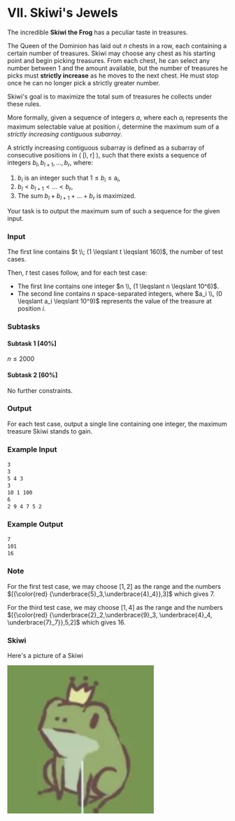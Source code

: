 # VII. Skiwi's Jewels

The incredible **Skiwi the Frog** has a peculiar taste in treasures.

The Queen of the Dominion has laid out $n$ chests in a row, each containing a certain number of treasures. Skiwi may choose any chest as his starting point and begin picking treasures. From each chest, he can select any number between 1 and the amount available, but the number of treasures he picks must **strictly increase** as he moves to the next chest. He must stop once he can no longer pick a strictly greater number. 

Skiwi's goal is to maximize the total sum of treasures he collects under these rules.
 
More formally, given a sequence of integers $a$, where each $a_i$ represents the maximum selectable value at position $i$, determine the maximum sum of a *strictly increasing contiguous subarray*. 

A strictly increasing contiguous subarray is defined as a subarray of consecutive positions in \( [l, r] \), such that there exists a sequence of integers $b_l, b_{l+1}, \dots, b_r$, where: 

1. $b_i$ is an integer such that $1 \leqslant b_i \leqslant \text{a}_i$,
2. $b_l < b_{l+1} < \dots < b_r$,
3. The sum $b_l + b_{l+1} + \dots + b_r$ is maximized.

Your task is to output the maximum sum of such a sequence for the given input.

### Input
The first line contains $t \\; (1 \leqslant t \leqslant 160)$, the number of test cases.

Then, $t$ test cases follow, and for each test case:

- The first line contains one integer $n \\, (1 \leqslant n \leqslant 10^6)$.
- The second line contains $n$ space-separated integers, where $a_i \\, (0 \leqslant a_i \leqslant 10^9)$ represents the value of the treasure at position $i$.

### Subtasks

#### Subtask 1 [40%]
$n \leqslant 2000$

#### Subtask 2 [60%]
No further constraints.

### Output
For each test case, output a single line containing one integer, the maximum treasure Skiwi stands to gain.

### Example Input
```
3
3
5 4 3
3
10 1 100
6
2 9 4 7 5 2
```

### Example Output
```
7
101
16
```

### Note
For the first test case, we may choose $[1,2]$ as the range and the numbers
$[{\color{red} {\underbrace{5}_3,\underbrace{4}_4}},3]$ which gives $7$.

For the third test case, we may choose $[1,4]$ as the range and the numbers
$[{\color{red} {\underbrace{2}_2,\underbrace{9}_3, \underbrace{4}_4, \underbrace{7}_7}},5,2]$ which gives $16$.

### Skiwi
Here's a picture of a Skiwi

![Skiwi](assets/skiwi.png)
